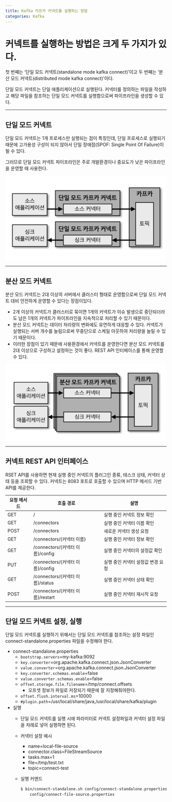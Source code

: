 ```yaml
---
title: Kafka 카프카 커넥트를 실행하는 방법
categories: Kafka
---
```


# 커넥트를 실행하는 방법은 크게 두 가지가 있다.

첫 번째는 ‘단일 모드 커넥트(standalone mode kafka connect)’이고 두 번째는 ‘분산 모드 커넥트(distributed mode kafka connect)’이다.

단일 모드 커넥트는 단일 애플리케이션으로 실행된다. 커넥터를 정의하는 파일을 작성하고 해당 파일을 참조하는 단일 모드 커넥트를 실행함으로써 파이프라인을 생성할 수 있다.

---

## 단일 모드 커넥트

단일 모드 커넥트는 1개 프로세스만 실행되는 점이 특징인데, 단일 프로세스로 실행되기 때문에 고가용성 구성이 되지 않아서 단일 장애점(SPOF: Single Point Of Failure)이 될 수 있다.

그러므로 단일 모드 커넥트 파이프라인은 주로 개발환경이나 중요도가 낮은 파이프라인을 운영할 때 사용한다.

![Untitled](/images/kafka/Untitled%2023.png)

---

## 분산 모드 커넥트

분산 모드 커넥트는 2대 이상의 서버에서 클러스터 형태로 운영함으로써 단일 모드 커넥트 대비 안전하게 운영할 수 있다는 장점이있다.

- 2개 이상의 커넥트가 클러스터로 묶이면 1개의 커넥트가 이슈 발생으로 중단되더라도 남은 1개의 커넥트가 파이프라인을 지속적으로 처리할 수 있기 때문이다.
- 분산 모드 커넥트는 데이터 처리량의 변화에도 유연하게 대응할 수 있다. 커넥트가 실행되는 서버 개수를 늘림으로써 무중단으로 스케일 아웃하여 처리량을 늘릴 수 있기 때문이다.
- 이러한 장점이 있기 때문에 사용환경에서 커넥트를 운영한다면 분산 모드 커넥트를 2대 이상으로 구성하고 설정하는 것이 좋다. REST API 인터페이스를 통해 운영할 수 있다.

![Untitled](/images/kafka/Untitled%2024.png)

---

## 커넥트 REST API 인터페이스

RSET API를 사용하면 현재 실행 중인 커넥트의 플러그인 종류, 태스크 상태, 커넥터 상태 등을 조회할 수 있다. 커넥트는 8083 포트로 호출할 수 있으며 HTTP 메서드 기반 API를 제공한다.

| 요청 메서드 | 호출 경로 | 설명 |
| --- | --- | --- |
| GET | / | 실행 중인 커넥트 정보 확인 |
| GET | /connectors | 실행 중인 커넥터 이름 확인 |
| POST | /connectors | 새로운 커넥터 생성 요청 |
| GET | /connectors/{커넥터 이름} | 실행 중인 커넥터 정보 확인 |
| GET | /connectors/{커넥터 이름}/config | 실행 중인 커넥터의 설정값 확인 |
| PUT | /connectors/{커넥터 이름}/config | 실행 중인 커넥터 설정값 변경 요청 |
| GET | /connectors/{커넥터 이름}/status | 실행 중인 커넥터 상태 확인 |
| POST | /connectors/{커넥터 이름}/restart | 실행 중인 커넥터 재시작 요청 |

---

## 단일 모드 커넥트 설정, 실행

단일 모드 커넥트를 실행하기 위해서는 단일 모드 커넥트를 참조하는 설정 파일인 connect-standalone.properties 파일을 수정해야 한다.

- connect-standalone.properties
    - `bootstrap.servers`=my-kafka:9092
    - `key.converter`=org.apache.kafka.connect.json.JsonConverter
    - `value.converter`=org.apache.kafka.connect.json.JsonConverter
    - `key.converter.schemas.enable`=false
    - `value.converter.schemas.enable`=false
    - `offset.storage.file.filename`=/tmp/connect.offsets
        - 오프셋 정보가 파일로 저장되기 때문에 잘 지정해줘야한다.
    - `offset.flush.interval.ms`=10000
    - `#plugin.path`=/usr/local/share/java,/usr/local/share/kafka/plugin
- 실행
    - 단일 모드 커넥트를 실행 시에 파라미터로 커넥트 설정파일과 커넥터 설정 파일을 차례로 넣어 실행하면 된다.
    - 커넥터 설정 예시
        - name=local-file-source
        - connector.class=FileStreamSource
        - tasks.max=1
        - file=/tmp/test.txt
        - topic=connect-test
    - 실행 커맨드
        
        ```bash
        $ bin/connect-standalone.sh config/connect-standalone.properties \
        	config/connect-file-source.properties
        ```